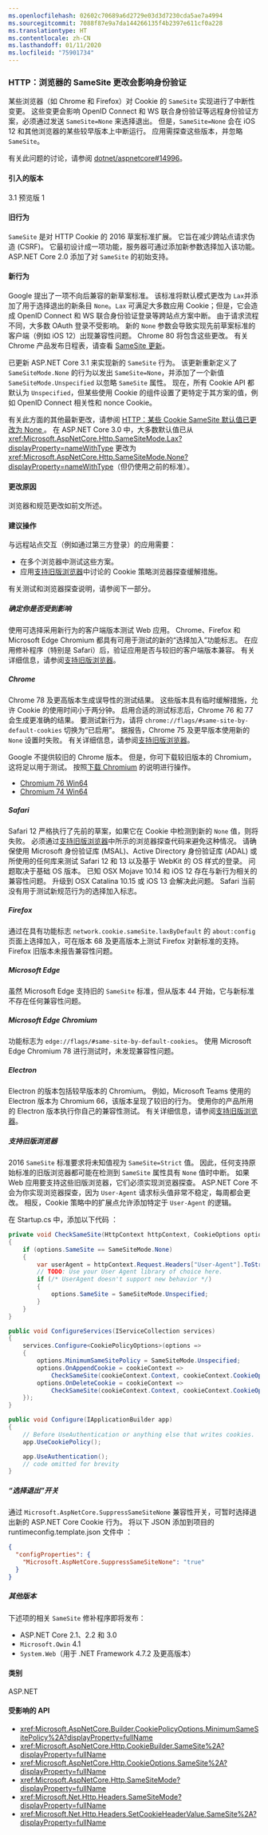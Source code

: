 ```yaml
---
ms.openlocfilehash: 02602c70689a6d2729e03d3d7230cda5ae7a4994
ms.sourcegitcommit: 7088f87e9a7da144266135f4b2397e611cf0a228
ms.translationtype: HT
ms.contentlocale: zh-CN
ms.lasthandoff: 01/11/2020
ms.locfileid: "75901734"
---
```

### <a name="http-browser-samesite-changes-impact-authentication"></a>HTTP：浏览器的 SameSite 更改会影响身份验证

某些浏览器（如 Chrome 和 Firefox）对 Cookie 的 `SameSite` 实现进行了中断性变更。 这些变更会影响 OpenID Connect 和 WS 联合身份验证等远程身份验证方案，必须通过发送 `SameSite=None` 来选择退出。 但是，`SameSite=None` 会在 iOS 12 和其他浏览器的某些较早版本上中断运行。 应用需探查这些版本，并忽略 `SameSite`。

有关此问题的讨论，请参阅 [dotnet/aspnetcore#14996](https://github.com/dotnet/aspnetcore/issues/14996)。

#### <a name="version-introduced"></a>引入的版本

3.1 预览版 1

#### <a name="old-behavior"></a>旧行为

`SameSite` 是对 HTTP Cookie 的 2016 草案标准扩展。 它旨在减少跨站点请求伪造 (CSRF)。 它最初设计成一项功能，服务器可通过添加新参数选择加入该功能。 ASP.NET Core 2.0 添加了对 `SameSite` 的初始支持。

#### <a name="new-behavior"></a>新行为

Google 提出了一项不向后兼容的新草案标准。 该标准将默认模式更改为 `Lax`并添加了用于选择退出的新条目 `None`。`Lax` 可满足大多数应用 Cookie；但是，它会造成 OpenID Connect 和 WS 联合身份验证登录等跨站点方案中断。 由于请求流程不同，大多数 OAuth 登录不受影响。 新的 `None` 参数会导致实现先前草案标准的客户端（例如 iOS 12）出现兼容性问题。 Chrome 80 将包含这些更改。 有关 Chrome 产品发布日程表，请查看 [SameSite 更新](https://www.chromium.org/updates/same-site)。

已更新 ASP.NET Core 3.1 来实现新的 `SameSite` 行为。 该更新重新定义了 `SameSiteMode.None` 的行为以发出 `SameSite=None`，并添加了一个新值 `SameSiteMode.Unspecified` 以忽略 `SameSite` 属性。 现在，所有 Cookie API 都默认为 `Unspecified`，但某些使用 Cookie 的组件设置了更特定于其方案的值，例如 OpenID Connect 相关性和 nonce Cookie。

有关此方面的其他最新更改，请参阅 [HTTP：某些 Cookie SameSite 默认值已更改为 None ](/dotnet/core/compatibility/2.2-3.0#http-some-cookie-samesite-defaults-changed-to-none)。 在 ASP.NET Core 3.0 中，大多数默认值已从 <xref:Microsoft.AspNetCore.Http.SameSiteMode.Lax?displayProperty=nameWithType> 更改为 <xref:Microsoft.AspNetCore.Http.SameSiteMode.None?displayProperty=nameWithType>（但仍使用之前的标准）。

#### <a name="reason-for-change"></a>更改原因

浏览器和规范更改如前文所述。

#### <a name="recommended-action"></a>建议操作

与远程站点交互（例如通过第三方登录）的应用需要：

* 在多个浏览器中测试这些方案。
* 应用[支持旧版浏览器](#support-older-browsers)中讨论的 Cookie 策略浏览器探查缓解措施。

有关测试和浏览器探查说明，请参阅下一部分。

##### <a name="determine-if-youre-affected"></a>确定你是否受到影响

使用可选择采用新行为的客户端版本测试 Web 应用。 Chrome、Firefox 和 Microsoft Edge Chromium 都具有可用于测试的新的“选择加入”功能标志。 在应用修补程序（特别是 Safari）后，验证应用是否与较旧的客户端版本兼容。 有关详细信息，请参阅[支持旧版浏览器](#support-older-browsers)。

##### <a name="chrome"></a>Chrome

Chrome 78 及更高版本生成误导性的测试结果。 这些版本具有临时缓解措施，允许 Cookie 的使用时间小于两分钟。 启用合适的测试标志后，Chrome 76 和 77 会生成更准确的结果。 要测试新行为，请将 `chrome://flags/#same-site-by-default-cookies` 切换为“已启用”。 据报告，Chrome 75 及更早版本使用新的 `None` 设置时失败。 有关详细信息，请参阅[支持旧版浏览器](#support-older-browsers)。

Google 不提供较旧的 Chrome 版本。 但是，你可下载较旧版本的 Chromium，这将足以用于测试。 按照[下载 Chromium](https://www.chromium.org/getting-involved/download-chromium) 的说明进行操作。

* [Chromium 76 Win64](https://commondatastorage.googleapis.com/chromium-browser-snapshots/index.html?prefix=Win_x64/664998/)
* [Chromium 74 Win64](https://commondatastorage.googleapis.com/chromium-browser-snapshots/index.html?prefix=Win_x64/638880/)

##### <a name="safari"></a>Safari

Safari 12 严格执行了先前的草案，如果它在 Cookie 中检测到新的 `None` 值，则将失败。 必须通过[支持旧版浏览器](#support-older-browsers)中所示的浏览器探查代码来避免这种情况。 请确保使用 Microsoft 身份验证库 (MSAL)、Active Directory 身份验证库 (ADAL) 或所使用的任何库来测试 Safari 12 和 13 以及基于 WebKit 的 OS 样式的登录。 问题取决于基础 OS 版本。 已知 OSX Mojave 10.14 和 iOS 12 存在与新行为相关的兼容性问题。 升级到 OSX Catalina 10.15 或 iOS 13 会解决此问题。 Safari 当前没有用于测试新规范行为的选择加入标志。

##### <a name="firefox"></a>Firefox

通过在具有功能标志 `network.cookie.sameSite.laxByDefault` 的 `about:config` 页面上选择加入，可在版本 68 及更高版本上测试 Firefox 对新标准的支持。 Firefox 旧版本未报告兼容性问题。

##### <a name="microsoft-edge"></a>Microsoft Edge

虽然 Microsoft Edge 支持旧的 `SameSite` 标准，但从版本 44 开始，它与新标准不存在任何兼容性问题。

##### <a name="microsoft-edge-chromium"></a>Microsoft Edge Chromium

功能标志为 `edge://flags/#same-site-by-default-cookies`。 使用 Microsoft Edge Chromium 78 进行测试时，未发现兼容性问题。

##### <a name="electron"></a>Electron

Electron 的版本包括较早版本的 Chromium。 例如，Microsoft Teams 使用的 Electron 版本为 Chromium 66，该版本呈现了较旧的行为。 使用你的产品所用的 Electron 版本执行你自己的兼容性测试。 有关详细信息，请参阅[支持旧版浏览器](#support-older-browsers)。

##### <a name="support-older-browsers"></a>支持旧版浏览器

2016 `SameSite` 标准要求将未知值视为 `SameSite=Strict` 值。 因此，任何支持原始标准的旧版浏览器都可能在检测到 `SameSite` 属性具有 `None` 值时中断。 如果 Web 应用要支持这些旧版浏览器，它们必须实现浏览器探查。 ASP.NET Core 不会为你实现浏览器探查，因为 `User-Agent` 请求标头值非常不稳定，每周都会更改。 相反，Cookie 策略中的扩展点允许添加特定于 `User-Agent` 的逻辑。

在 Startup.cs 中，添加以下代码  ：

```csharp
private void CheckSameSite(HttpContext httpContext, CookieOptions options)
{
    if (options.SameSite == SameSiteMode.None) 
    { 
        var userAgent = httpContext.Request.Headers["User-Agent"].ToString();
        // TODO: Use your User Agent library of choice here. 
        if (/* UserAgent doesn't support new behavior */) 
        { 
            options.SameSite = SameSiteMode.Unspecified;
        }
    }
}

public void ConfigureServices(IServiceCollection services) 
{ 
    services.Configure<CookiePolicyOptions>(options => 
    { 
        options.MinimumSameSitePolicy = SameSiteMode.Unspecified;
        options.OnAppendCookie = cookieContext =>
            CheckSameSite(cookieContext.Context, cookieContext.CookieOptions);
        options.OnDeleteCookie = cookieContext =>
            CheckSameSite(cookieContext.Context, cookieContext.CookieOptions);
    }); 
} 

public void Configure(IApplicationBuilder app) 
{ 
    // Before UseAuthentication or anything else that writes cookies.
    app.UseCookiePolicy();

    app.UseAuthentication(); 
    // code omitted for brevity
}
```

##### <a name="opt-out-switches"></a>“选择退出”开关

通过 `Microsoft.AspNetCore.SuppressSameSiteNone` 兼容性开关，可暂时选择退出新的 ASP.NET Core Cookie 行为。 将以下 JSON 添加到项目的 runtimeconfig.template.json 文件中  ：

```json
{ 
  "configProperties": { 
    "Microsoft.AspNetCore.SuppressSameSiteNone": "true" 
  } 
}
```

##### <a name="other-versions"></a>其他版本

下述项的相关 `SameSite` 修补程序即将发布：

* ASP.NET Core 2.1、2.2 和 3.0
* `Microsoft.Owin` 4.1
* `System.Web`（用于 .NET Framework 4.7.2 及更高版本）

#### <a name="category"></a>类别

ASP.NET

#### <a name="affected-apis"></a>受影响的 API

- <xref:Microsoft.AspNetCore.Builder.CookiePolicyOptions.MinimumSameSitePolicy%2A?displayProperty=fullName>
- <xref:Microsoft.AspNetCore.Http.CookieBuilder.SameSite%2A?displayProperty=fullName>
- <xref:Microsoft.AspNetCore.Http.CookieOptions.SameSite%2A?displayProperty=fullName>
- <xref:Microsoft.AspNetCore.Http.SameSiteMode?displayProperty=fullName>
- <xref:Microsoft.Net.Http.Headers.SameSiteMode?displayProperty=fullName>
- <xref:Microsoft.Net.Http.Headers.SetCookieHeaderValue.SameSite%2A?displayProperty=fullName>

<!--

#### Affected APIs

- `Overload:Microsoft.AspNetCore.Builder.CookiePolicyOptions.MinimumSameSitePolicy`
- `Overload:Microsoft.AspNetCore.Http.CookieBuilder.SameSite`
- `Overload:Microsoft.AspNetCore.Http.CookieOptions.SameSite`
- `T:Microsoft.AspNetCore.Http.SameSiteMode`
- `T:Microsoft.Net.Http.Headers.SameSiteMode`
- `Overload:Microsoft.Net.Http.Headers.SetCookieHeaderValue.SameSite`

-->
